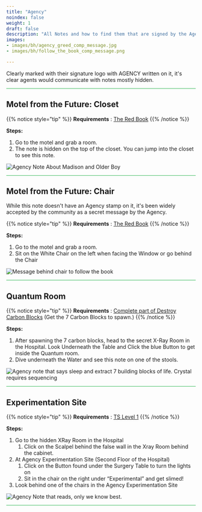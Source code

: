 ```yaml
---
title: "Agency"
noindex: false
weight: 1
draft: false
description: "All Notes and how to find them that are signed by the Agency."
images: 
- images/bh/agency_greed_comp_message.jpg
- images/bh/follow_the_book_comp_message.png

---
```


Clearly marked with their signature logo with AGENCY written on it, it's clear agents would communicate with notes mostly hidden.

<hr style="background-color: #28b44c" size=8>

## Motel from the Future: Closet

{{% notice style="tip" %}}
**Requirements** : [The Red Book](/lore/special_tools/the_red_book)
{{% /notice %}}

**Steps:**

1. Go to the motel and grab a room.
2. The note is hidden on the top of the closet. You can jump into the closet to see this note.

![Agency Note About Madison and Older Boy](/images/bh/agency_note_in_future_motel_room_crop.png?width=400px) 


<hr style="background-color: #28b44c" size=8>

## Motel from the Future: Chair

While this note doesn't have an Agency stamp on it, it's been widely accepted by the community as a secret message by the Agency.

{{% notice style="tip" %}}
**Requirements** : [The Red Book](/lore/special_tools/the_red_book)
{{% /notice %}}

**Steps:**

1. Go to the motel and grab a room.
2. Sit on the White Chair on the left when facing the Window or go behind the Chair

![Message behind chair to follow the book](/images/bh/future-hotel-chair-note.jpg) 


<hr style="background-color: #28b44c" size=8>

## Quantum Room

{{% notice style="tip" %}}
**Requirements** : [Complete part of Destroy Carbon Blocks](/lore/quests/destroy_carbon_blocks) (Get the 7 Carbon Blocks to spawn.)
{{% /notice %}}

**Steps:**

1. After spawning the 7 carbon blocks, head to the secret X-Ray Room in the Hospital. Look Underneath the Table and Click the blue Button to get inside the Quantum room. 
2. Dive underneath the Water and see this note on one of the stools.

![Agency note that says sleep and extract 7 building blocks of life. Crystal requires sequencing](/images/bh/carbon-block-note.jpg) 

<hr style="background-color: #28b44c" size=8>

## Experimentation Site

{{% notice style="tip" %}}
**Requirements** : [TS Level 1](/lore/special_tools/ts_lvl1)
{{% /notice %}}

**Steps:**

1. Go to the hidden XRay Room in the Hospital
	1. Click on the Scalpel behind the false wall in the Xray Room behind the cabinet. 
1. At Agency Experimentation Site (Second Floor of the Hospital)
	1. Click on the Button found under the Surgery Table to turn the lights on
	2. Sit in the chair on the right under “Experimental” and get slimed!
1. Look behind one of the chairs in the Agency Experimentation Site

![Agency Note that reads, only we know best.](/images/bh/get-slimed-note.jpg) 

<hr style="background-color: #28b44c" size=8>
